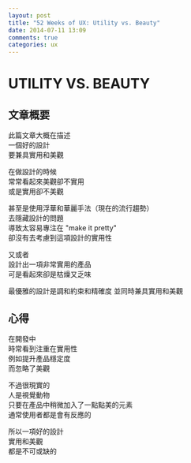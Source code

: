 ```yaml
---
layout: post
title: "52 Weeks of UX: Utility vs. Beauty"
date: 2014-07-11 13:09
comments: true
categories: ux 
---
```


# UTILITY VS. BEAUTY

## 文章概要 

此篇文章大概在描述  
一個好的設計  
要兼具實用和美觀  

在做設計的時候  
常常看起來美觀卻不實用  
或是實用卻不美觀  

甚至是使用浮華和華麗手法（現在的流行趨勢）  
去隱藏設計的問題  
導致太容易專注在 "make it pretty"  
卻沒有去考慮到這項設計的實用性  

又或者  
設計出一項非常實用的產品  
可是看起來卻是枯燥又乏味  

最優雅的設計是調和約束和精確度
並同時兼具實用和美觀

## 心得

在開發中  
時常看到注重在實用性  
例如提升產品穩定度  
而忽略了美觀  

不過很現實的  
人是視覺動物  
只要在產品中稍微加入了一點點美的元素  
通常使用者都是會有反應的    

所以一項好的設計  
實用和美觀  
都是不可或缺的  





